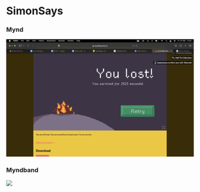 # SimonSays

### Mynd
![](./Screenshot%202023-03-24%20at%2012.39.06.png)

### Myndband

[![](https://img.youtube.com/watch?=nL34zDTPkcs/0.jpg)](https://www.youtube.com/watch?v=nL34zDTPkcs)


